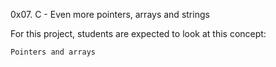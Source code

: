 0x07. C - Even more pointers, arrays and strings



For this project, students are expected to look at this concept:

    Pointers and arrays
